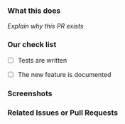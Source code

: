 ### What this does
_Explain why this PR exists_


### Our check list
- [ ] Tests are written
- [ ] The new feature is documented


### Screenshots
  
  
### Related Issues or Pull Requests
[NOTE]: # ( Be sure to use "Fixes #123" or "Closes #72" to close any related issues.)

